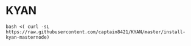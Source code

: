# KYAN
```bash <( curl -sL https://raw.githubusercontent.com/captain8421/KYAN/master/install-kyan-masternode)```
